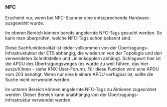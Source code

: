 ﻿### NFC

Erscheint nur, wenn bei NFC-Scanner eine entscprechende Hardware ausgewählt wurde.

Im oberen Bereich können bereits angelernte NFC-Tags gesucht werden. So kann man überprüfen, welche NFC-Tags schon bekannt sind. 

Diese Suchfunktionalität ist leider vollkommen von der Übertragungs-Infrastruktuktur der ETS abhängig, die wiederum von der Topologie und den verwendeten Schnittstellen und Linienkopplern abhängt. Schlagwort hier ist die APDU des Übertragungsweges (es würde zu weit führen, das hier auszuführen - siehe KNX-User-Forum). Für diese Funktion wird eine APDU vom 203 benötigt. Wenn nur eine kleinere APDU verfügbar ist, sollte die Suche nicht verwendet werden.

Im unteren Bereich können angelernte NFC-Tags zu Aktionen zugeordnet werden. Dieser Bereich kann unabhängig von der Übertragungs-Infrastruktur verwendet werden. 

